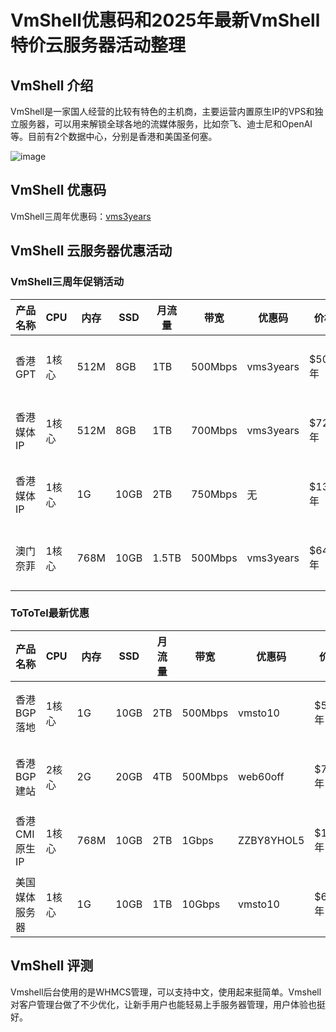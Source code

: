 # VmShell优惠码和2025年最新VmShell特价云服务器活动整理

## VmShell 介绍

VmShell是一家国人经营的比较有特色的主机商，主要运营内置原生IP的VPS和独立服务器，可以用来解锁全球各地的流媒体服务，比如奈飞、迪士尼和OpenAI等。目前有2个数据中心，分别是香港和美国圣何塞。

![image](https://github.com/forever0008/VmShell/assets/157262857/f3c68065-6041-44c7-9434-6c46390470e2)

## VmShell 优惠码

VmShell三周年优惠码：[vms3years](https://vmshell.com/aff.php?aff=2834)

## VmShell 云服务器优惠活动

### VmShell三周年促销活动

| 产品名称 | CPU | 内存 | SSD | 月流量 | 带宽 | 优惠码 | 价格 | 详情 |
| ------ | ------ | ------ | ------ | ------ | ------ | ------ | ------ | ------ |
| 香港GPT | 1核心 | 512M | 8GB | 1TB | 500Mbps | vms3years | $50/年 | [查看详情](https://vmshell.com/aff.php?aff=2834&pid=5) |
| 香港媒体IP | 1核心 | 512M | 8GB | 1TB | 700Mbps | vms3years | $72/年 | [查看详情](https://vmshell.com/aff.php?aff=2834&pid=7) |
| 香港媒体IP | 1核心 | 1G | 10GB | 2TB | 750Mbps | 无 | $130/年 | [查看详情](https://vmshell.com/aff.php?aff=2834&pid=4) |
| 澳门奈菲 | 1核心 | 768M | 10GB | 1.5TB | 500Mbps | vms3years | $64/年 | [查看详情](https://vmshell.com/aff.php?aff=2834&pid=13) |

### ToToTel最新优惠

| 产品名称 | CPU | 内存 | SSD | 月流量 | 带宽 | 优惠码 | 价格 | 详情 |
| ------ | ------ | ------ | ------ | ------ | ------ | ------ | ------ | ------ |
| 香港BGP落地 | 1核心 | 1G | 10GB | 2TB | 500Mbps | vmsto10 | $50/年 | [查看详情](https://portal.tototel.com/aff.php?aff=128&pid=9) |
| 香港BGP建站 | 2核心 | 2G | 20GB | 4TB | 500Mbps | web60off | $72/年 | [查看详情](https://portal.tototel.com/aff.php?aff=128&pid=8) |
| 香港CMI原生IP | 1核心 | 768M | 10GB | 2TB | 1Gbps | ZZBY8YHOL5 | $130/年 | [查看详情](https://portal.tototel.com/aff.php?aff=128&pid=1) |
| 美国媒体服务器 | 1核心 | 1G | 10GB | 1TB | 10Gbps | vmsto10 | $64/年 | [查看详情](https://portal.tototel.com/aff.php?aff=128&pid=5) |

## VmShell 评测

Vmshell后台使用的是WHMCS管理，可以支持中文，使用起来挺简单。Vmshell对客户管理台做了不少优化，让新手用户也能轻易上手服务器管理，用户体验也挺好。
